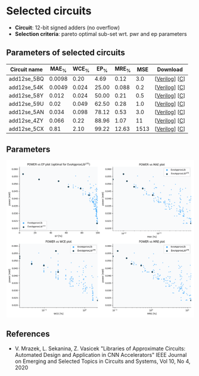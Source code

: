 
Selected circuits
===================
 - **Circuit**: 12-bit signed adders (no overflow)
 - **Selection criteria**: pareto optimal sub-set wrt. pwr and ep parameters

Parameters of selected circuits
----------------------------

| Circuit name | MAE<sub>%</sub> | WCE<sub>%</sub> | EP<sub>%</sub> | MRE<sub>%</sub> | MSE | Download |
| --- |  --- | --- | --- | --- | --- | --- | 
| add12se_5BQ | 0.0098 | 0.20 | 4.69 | 0.12 | 3.0 |  [[Verilog](add12se_5BQ.v)]  [[C](add12se_5BQ.c)] |
| add12se_54K | 0.0049 | 0.024 | 25.00 | 0.088 | 0.2 |  [[Verilog](add12se_54K.v)]  [[C](add12se_54K.c)] |
| add12se_58Y | 0.012 | 0.024 | 50.00 | 0.21 | 0.5 |  [[Verilog](add12se_58Y.v)]  [[C](add12se_58Y.c)] |
| add12se_59U | 0.02 | 0.049 | 62.50 | 0.28 | 1.0 |  [[Verilog](add12se_59U.v)]  [[C](add12se_59U.c)] |
| add12se_5AN | 0.034 | 0.098 | 78.12 | 0.53 | 3.0 |  [[Verilog](add12se_5AN.v)]  [[C](add12se_5AN.c)] |
| add12se_4ZY | 0.066 | 0.22 | 88.96 | 1.07 | 11 |  [[Verilog](add12se_4ZY.v)]  [[C](add12se_4ZY.c)] |
| add12se_5CX | 0.81 | 2.10 | 99.22 | 12.63 | 1513 |  [[Verilog](add12se_5CX.v)]  [[C](add12se_5CX.c)] |
    
Parameters
--------------
![Parameters figure](fig.png)

References
--------------
   - V. Mrazek, L. Sekanina, Z. Vasicek "Libraries of Approximate Circuits: Automated Design and Application in CNN Accelerators" IEEE Journal on Emerging and Selected Topics in Circuits and Systems, Vol 10, No 4, 2020

             